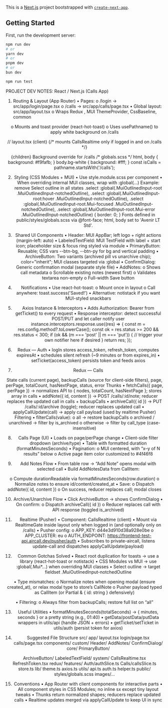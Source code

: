 This is a [Next.js](https://nextjs.org) project bootstrapped with [`create-next-app`](https://nextjs.org/docs/app/api-reference/cli/create-next-app).

## Getting Started

First, run the development server:

```bash
npm run dev
# or
yarn dev
# or
pnpm dev
# or
bun dev

npm run test 
```
PROJECT DEV NOTES: React / Next.js (Calls App)
1) Routing & Layout (App Router)
• Pages:
o /login → src/app/login/page.tsx
o /calls → src/app/calls/page.tsx
• Global layout: src/app/layout.tsx
o Wraps Redux <Provider>, MUI ThemeProvider, CssBaseline, common
<Header />
o Mounts <TokenRefresher /> and toast provider (react-hot-toast)
o Uses usePathname() to apply white background on /calls

// layout.tsx (client)
<Provider store={store}>
<ThemeProvider theme={theme}>
<CssBaseline />
<TokenRefresher />
<RealtimeGate /> {/* mounts CallsRealtime only if logged in and on /calls */}
<Header />
<Box component="main">{children}</Box>
</ThemeProvider>
</Provider>
<Toaster position="top-center" toastOptions={{ duration: 3000 }} />
Background override for /calls
/* globals.scss */
html, body { background: #f9fafb; }
body.bg-white { background: #fff; }
const isCalls = pathname.startsWith('/calls');

<body className={isCalls ? 'bg-white' : undefined}>

2) Styling (CSS Modules + MUI)
• Use style.module.scss per component
• When overriding internal MUI classes, wrap with :global(...)
Example: remove Select outline in all states
.select :global(.MuiOutlinedInput-root .MuiOutlinedInput-notchedOutline),
.select :global(.MuiOutlinedInput-root:hover .MuiOutlinedInput-notchedOutline),
.select :global(.MuiOutlinedInput-root.Mui-focused .MuiOutlinedInput-notchedOutline),
.select :global(.MuiOutlinedInput-root.Mui-error .MuiOutlinedInput-notchedOutline) {
border: 0;
}
Fonts defined in public/styles/globals.scss via @font-face; html, body set to 'Avenir LT Std'.

3) Shared UI Components
• Header: MUI AppBar; left logo + right actions (margin-left: auto)
• LabeledTextField: MUI TextField with label + start icon; placeholder size & focus
ring styled via module
• PrimaryButton: Reusable; CSS vars --btn-bg, --btn-py for bg and vertical padding
• ArchiveButton: Two variants (archived pill vs unarchive chip); color="inherit"; MUI
classes targeted via :global
• ConfirmDialog: Generic confirmation modal (separate style file)
• AddNotes:
o Shows call metadata
o Scrollable existing notes (newest first)
o Validates textarea non-empty
o Full-width Save button

4) Notifications
• Use react-hot-toast:
o Mount <Toaster /> once in layout
o Call anywhere: toast.success('Saved!')
• Alternative: notistack if you want MUI-styled snackbars

5) Axios Instance & Interceptors
• Adds Authorization: Bearer <token> from getTicket() to every request
• Response interceptor: detect successful POST/PUT and let caller notify user
instance.interceptors.response.use((res) => {
const m = res.config.method?.toLowerCase();
const ok = res.status >= 200 && res.status < 300;
if (ok && (m === 'post' || m === 'put')) {
// trigger your own notifier here if desired
}
return res;
});

6) Redux — Auth
• logIn stores access_token, refresh_token, computes expiresAt
• <TokenRefresher /> schedules silent refresh (~9 minutes or from expires_in)
• setTicket(access_token) persists token and feeds axios

7) Redux — Calls

State
calls (current page), backupCalls (source for client-side filters), page, perPage, totalCount,
hasNextPage, status, error
Thunks
• fetchCalls({ page, perPage }) → normalizes API to { nodes, totalCount, hasNextPage };
stores array in calls
• addNote({ id, content }) → POST /calls/:id/note; reducer replaces the updated call in
calls + backupCalls
• archiveCall({ id }) → PUT /calls/:id/archive (toggle); reducer replaces updated call
• applyCallUpdate(call) → apply call payload (used by realtime Pusher)
Filtering
• filterCalls(value):
o all → restore backupCalls
o archived / unarchived → filter by is_archived
o otherwise → filter by call_type (case-insensitive)

8) Calls Page (UI)
• Loads on page/perPage change
• Client-side filter dropdown (archive/type)
• Table with formatted duration (formatMinutesSeconds)
• Pagination:
o MUI <Pagination /> centered, with “x–y of N results” below
o Active page item color customized to #4f46f8

9) Add Notes Flow
• From table row → “Add Note” opens modal with selected call
• Build AddNotesData from CallItem:

o Compute durationReadable via formatMinutesSeconds(row.duration)
o Normalize notes to ensure id/content/created_at
• Save:
o Dispatch addNote({ id, content })
o On success, reducer replaces call; modal closes

10) Archive/Unarchive Flow
• Click ArchiveButton → shows ConfirmDialog
• On confirm:
o Dispatch archiveCall({ id })
o Reducer replaces call with API response (toggled is_archived)

11) Realtime (Pusher)
• Component: CallsRealtime (client)
• Mount via RealtimeGate inside layout only when logged in (and optionally only on
/calls)
• Pusher config:
o APP_KEY: d44e3d910d38a928e0be
o APP_CLUSTER: eu
o AUTH_ENDPOINT: https://frontend-test-api.aircall.dev/pusher/auth
• Subscribes to private-aircall, listens update-call and dispatches
applyCallUpdate(payload)

12) Common Gotchas Solved
• React root duplication for toasts → use a library (react-hot-toast or notistack)
• CSS Modules vs MUI → use :global(.Mui*...) when overriding MUI classes
• Select outline → target fieldset .MuiOutlinedInput-notchedOutline

• Type mismatches:
o Normalize notes when opening modal (ensure created_at), or relax modal
type to store’s CallNote
o Pusher payload typed as CallItem (or Partial<CallItem> & { id: string }
defensively)

• Filtering:
o Always filter from backupCalls; restore full list on “all”

13) Useful Utilities
• formatMinutesSeconds(totalSeconds) → { minutes, seconds } or a pretty string (e.g.,
01:40)
• getData/postData/putData wrappers in utils/api (handle JSON + errors)
• getTicket/setTicket in utils/auth (persist token for axios)

14) Suggested File Structure
src/
app/
layout.tsx
login/page.tsx
calls/page.tsx
components/
custom/
Header/
AddNotes/
ConfirmDialog/
core/
PrimaryButton/

ArchiveButton/
LabeledTextField/
system/
CallsRealtime.tsx
RefreshToken.tsx
redux/
features/
Auth/authSlice.ts
Calls/callsSlice.ts
store.ts
lib/
theme.ts
axios.ts
utils/
api.ts
auth.ts
helper.ts
public/
styles/globals.scss
images/...

15) Conventions
• App Router with client components for interactive parts
• All component styles in CSS Modules; no inline sx except tiny layout tweaks
• Thunks return normalized shapes; reducers replace updated calls
• Realtime updates merged via applyCallUpdate to keep UI in sync
